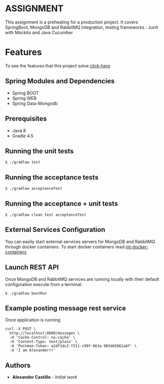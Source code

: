 # ASSIGNMENT

This assignment is a preheating for a production project. It covers SpringBoot, MongoDB and RabbitMQ integration, testing frameworks : Junit with Mockito and Java Cucumber

# Features
To see the features that this project solve [click-here](src/acceptanceTest/resources/features/assignment.feature)

## Spring Modules and Dependencies

* Spring BOOT
* Spring WEB
* Spring Data-Mongodb

## Prerequisites

* Java 8
* Gradle 4.5

## Running the unit tests

```
$ ./gradlew test
```

## Running the acceptance tests

```
$ ./gradlew acceptanceTest
```

## Running the acceptance + unit tests

```
$ ./gradlew clean test acceptanceTest
```

## External Services Configuration
You can easily start external services servers for MongoDB and RabbitMQ through docker containers.
To start docker containers read [int-docker-containers](etc/dependencies.docker.container.start.md)

## Launch REST API

Once MongoDB and RabbitMQ services are running locally with their default configuration execute from a terminal:

```
$ ./gradlew bootRun
```

## Example posting message rest service

Once application is running
```
curl -X POST \
  http://localhost:8080/messages \
  -H 'Cache-Control: no-cache' \
  -H 'Content-Type: text/plain' \
  -H 'Postman-Token: a2df1dc2-f211-c99f-463a-965d45061a8f' \
  -d 'I am Alexanderrr'

```

## Authors

* **Alexander Castillo** - *Initial work*
